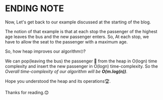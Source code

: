 # ENDING NOTE
    
Now, Let's get back to our example discussed at the starting of the blog.

The notion of that example is that at each stop the passenger of the highest age leaves the bus and the new passenger enters. So, At each stop, we have to allow the seat to the passenger with a maximum age.

So, how heap improves our algorithm🙄?

We can pop(leaving the bus) the passenger 🧍‍ from the heap in O(logn) time complexity and insert the new passenger in O(logn) time-complexity. So the *Overall time-complexity of our algorithm will be **O(m.log(n))***.

Hope you understood the heap and its operations🏆.

Thanks for reading.😊
